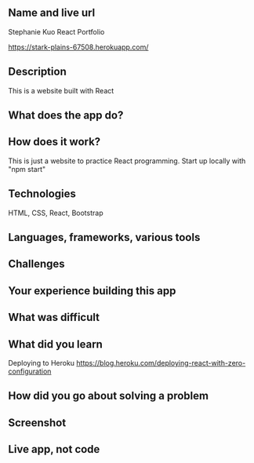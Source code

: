 ## Name and live url
Stephanie Kuo React Portfolio

https://stark-plains-67508.herokuapp.com/

## Description
This is a website built with React

## What does the app do?


## How does it work?
This is just a website to practice React programming.
Start up locally with "npm start"

## Technologies
HTML, CSS, React, Bootstrap

## Languages, frameworks, various tools


## Challenges


## Your experience building this app


## What was difficult


## What did you learn
Deploying to Heroku
https://blog.heroku.com/deploying-react-with-zero-configuration

## How did you go about solving a problem


## Screenshot




## Live app, not code

